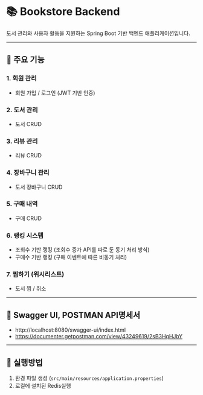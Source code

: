 # 📚 Bookstore Backend

도서 관리와 사용자 활동을 지원하는 Spring Boot 기반 백엔드 애플리케이션입니다. 

---

## 📕 주요 기능

### 1. 회원 관리
- 회원 가입 / 로그인 (JWT 기반 인증)

### 2. 도서 관리
- 도서 CRUD

### 3. 리뷰 관리
- 리뷰 CRUD

### 4. 장바구니 관리
- 도서 장바구니 CRUD

### 5. 구매 내역
- 구매 CRUD

### 6. 랭킹 시스템
- 조회수 기반 랭킹 (조회수 증가 API를 따로 둔 동기 처리 방식)
- 구매수 기반 랭킹 (구매 이벤트에 따른 비동기 처리) 

### 7. 찜하기 (위시리스트)
- 도서 찜 / 취소

---

## 📘 Swagger UI, POSTMAN API명세서

- http://localhost:8080/swagger-ui/index.html
- https://documenter.getpostman.com/view/43249619/2sB3HqHJbY
---

## 📗 실행방법

1. 환경 파일 생성 (`src/main/resources/application.properties`)
2. 로컬에 설치된 Redis실행
